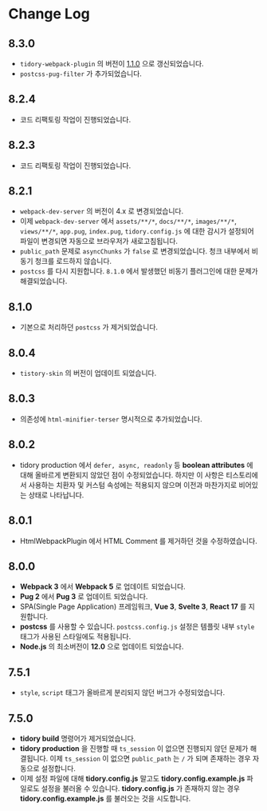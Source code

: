# Change Log

## 8.3.0

- `tidory-webpack-plugin` 의 버전이 [1.1.0](https://github.com/tidory/tidory-webpack-plugin/blob/main/CHANGELOG.md) 으로 갱신되었습니다.
- `postcss-pug-filter` 가 추가되었습니다.

## 8.2.4

- 코드 리팩토링 작업이 진행되었습니다.

## 8.2.3

- 코드 리팩토링 작업이 진행되었습니다.

## 8.2.1

- `webpack-dev-server` 의 버전이 4.x 로 변경되었습니다.
- 이제 `webpack-dev-server` 에서 `assets/**/*`, `docs/**/*`, `images/**/*`, `views/**/*`, `app.pug`, `index.pug`, `tidory.config.js` 에 대한 감시가 설정되어 파일이 변경되면 자동으로 브라우저가 새로고침됩니다.
- `public_path` 문제로 `asyncChunks` 가 `false` 로 변경되었습니다. 청크 내부에서 비동기 청크를 로드하지 않습니다.
- `postcss` 를 다시 지원합니다. `8.1.0` 에서 발생했던 비동기 플러그인에 대한 문제가 해결되었습니다.

## 8.1.0

- 기본으로 처리하던 `postcss` 가 제거되었습니다.

## 8.0.4

- `tistory-skin` 의 버전이 업데이트 되었습니다.

## 8.0.3

- 의존성에 ```html-minifier-terser``` 명시적으로 추가되었습니다.

## 8.0.2

- tidory production 에서 ```defer, async, readonly``` 등 **boolean attributes** 에 대해 올바르게 변환되지 않았던 점이 수정되었습니다. 하지만 이 사항은 티스토리에서 사용하는 치환자 및 커스텀 속성에는 적용되지 않으며 이전과 마찬가지로 비어있는 상태로 나타납니다.

## 8.0.1

- HtmlWebpackPlugin 에서 HTML Comment 를 제거하던 것을 수정하였습니다.

## 8.0.0

- **Webpack 3** 에서 **Webpack 5** 로 업데이트 되었습니다.
- **Pug 2** 에서 **Pug 3** 로 업데이트 되었습니다.
- SPA(Single Page Application) 프레임워크, **Vue 3**, **Svelte 3**, **React 17** 를 지원합니다.
- **postcss** 를 사용할 수 있습니다. ```postcss.config.js``` 설정은 템플릿 내부 ```style``` 태그가 사용된 스타일에도 적용됩니다.
- **Node.js** 의 최소버전이 **12.0** 으로 업데이트 되었습니다.

## 7.5.1

- ```style```, ```script``` 태그가 올바르게 분리되지 않던 버그가 수정되었습니다.

## 7.5.0

- **tidory build** 명령어가 제거되었습니다.
- **tidory production** 을 진행할 때 ```ts_session``` 이 없으면 진행되지 않던 문제가 해결됩니다. 이제 ```ts_session``` 이 없으면 ```public_path``` 는 ```/``` 가 되며 존재하는 경우 자동으로 설정합니다.
- 이제 설정 파일에 대해 **tidory.config.js** 말고도 **tidory.config.example.js** 파일로도 설정을 불러올 수 있습니다. **tidory.config.js** 가 존재하지 않는 경우 **tidory.config.example.js** 를 불러오는 것을 시도합니다.
